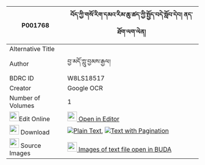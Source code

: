 |P001768|བོད་ཀྱི་གསོ་རིག་དམའ་རིམ་ཆུ་ཚད་ཀྱི་སྤྱོད་བདེ་སློབ་དེབ། ནད་ཐོག་ལག་ལེན། 
| --- | --- 
|Alternative Title |
|Author| བྱ་མདོ་ཀླུ་བྱམས་རྒྱལ།
|BDRC ID | W8LS18517
|Creator | Google OCR
|Number of Volumes| 1
|<img width="25" src="https://img.icons8.com/color/25/000000/edit-property.png">Edit Online| [<img width="25" src="https://avatars.githubusercontent.com/u/45091458?s=200&v=4"> Open in Editor](http://editor.openpecha.org/P001768)
|<img width="25" src="https://img.icons8.com/fluent/48/000000/download-2.png"/>  Download | [![](https://img.icons8.com/color/20/000000/txt.png)Plain Text](https://github.com/Openpecha/P001768/releases/download/v2/bo_kyi_sorik_ma_rim_chu_tse_ky_plain_P001768.zip), [![](https://img.icons8.com/color/20/000000/txt.png)Text with Pagination](https://github.com/Openpecha/P001768/releases/download/v2/bo_kyi_sorik_ma_rim_chu_tse_ky_pages_P001768.zip)
|<img width="25" src="https://img.icons8.com/plasticine/100/000000/pictures-folder.png"/>  Source Images | [<img width="25" src="https://library.bdrc.io/icons/BUDA-small.svg"> Images of text file open in BUDA](https://library.bdrc.io/show/bdr:W8LS18517)